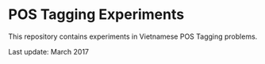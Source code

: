 # POS Tagging Experiments

This repository contains experiments in Vietnamese POS Tagging problems.

Last update: March 2017